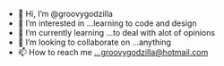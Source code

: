 - 👋 Hi, I’m @groovygodzilla
- 👀 I’m interested in ...learning to code and design 
- 🌱 I’m currently learning ...to deal with alot of opinions
- 💞️ I’m looking to collaborate on ...anything 
- 📫 How to reach me ...groovygodzilla@hotmail.com

<!---
groovygodzilla/groovygodzilla is a ✨ special ✨ repository because its `README.md` (this file) appears on your GitHub profile.
You can click the Preview link to take a look at your changes.
--->
